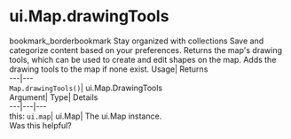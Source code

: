  
#  ui.Map.drawingTools 
bookmark_borderbookmark Stay organized with collections  Save and categorize content based on your preferences.
Returns the map's drawing tools, which can be used to create and edit shapes on the map. Adds the drawing tools to the map if none exist. 
Usage| Returns  
---|---  
`Map.drawingTools()`| ui.Map.DrawingTools  
Argument| Type| Details  
---|---|---  
this: `ui.map`| ui.Map| The ui.Map instance.  
Was this helpful?
